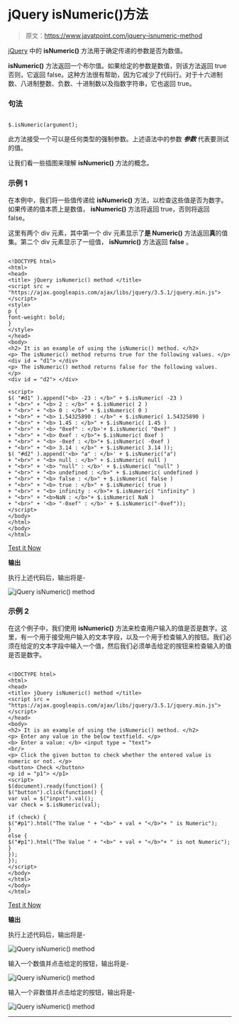 # jQuery isNumeric()方法

> 原文：<https://www.javatpoint.com/jquery-isnumeric-method>

[jQuery](https://www.javatpoint.com/jquery-tutorial) 中的 **isNumeric()** 方法用于确定传递的参数是否为数值。

**isNumeric()** 方法返回一个布尔值。如果给定的参数是数值，则该方法返回 true 否则，它返回 false。这种方法很有帮助，因为它减少了代码行。对于十六进制数、八进制整数、负数、十进制数以及指数字符串，它也返回 true。

### 句法

```

$.isNumeric(argument);

```

此方法接受一个可以是任何类型的强制参数。上述语法中的参数 ***参数*** 代表要测试的值。

让我们看一些插图来理解 **isNumeric()** 方法的概念。

### 示例 1

在本例中，我们将一些值传递给 **isNumeric()** 方法，以检查这些值是否为数字。如果传递的值本质上是数值， **isNumeric()** 方法将返回 true，否则将返回 false。

这里有两个 div 元素，其中第一个 div 元素显示了**是 Numeric()** 方法返回**真**的值集。第二个 div 元素显示了一组值， **isNumric()** 方法返回 **false** 。

```

<!DOCTYPE html>
<html>
<head>
<title> jQuery isNumeric() method </title>
<script src = "https://ajax.googleapis.com/ajax/libs/jquery/3.5.1/jquery.min.js"> </script>
<style>
p {
font-weight: bold;
}
</style>
</head>
<body>
<h2> It is an example of using the isNumeric() method. </h2>
<p> The isNumeric() method returns true for the following values. </p>
<div id = "d1"> </div>
<p> The isNumeric() method returns false for the following values. </p>
<div id = "d2"> </div>

<script>
$( "#d1" ).append("<b> -23 : </b>" + $.isNumeric( -23 )
+ "<br>" + "<b> 2 : </b>" + $.isNumeric( 2 )
+ "<br>" + "<b> 0 : </b>" + $.isNumeric( 0 )
+ "<br>" + "<b> 1.54325890 : </b>" + $.isNumeric( 1.54325890 )
+ "<br>" + "<b> 1.45 : </b>" + $.isNumeric( 1.45 )
+ "<br>" + '<b> "0xef" : </b>'+ $.isNumeric( "0xef" )
+ "<br>" + "<b> 0xef : </b>"+ $.isNumeric( 0xef )
+ "<br>" + "<b> -0xef : </b>"+ $.isNumeric( -0xef )
+ "<br>" + "<b> 3.14 : </b>" + $.isNumeric( 3.14 ));
$( "#d2" ).append('<b> "a" : </b>' + $.isNumeric("a")
+ "<br>" + "<b> null : </b>" + $.isNumeric( null )
+ "<br>" + '<b> "null" : </b>' + $.isNumeric( "null" )
+ "<br>" + "<b> undefined : </b>" + $.isNumeric( undefined )
+ "<br>" + "<b> false : </b>" + $.isNumeric( false )
+ "<br>" + "<b> true : </b>" + $.isNumeric( true )
+ "<br>" + "<b> infinity : </b>"+ $.isNumeric( "infinity" )
+ "<br>" + "<b>NaN : </b>"+ $.isNumeric( NaN )
+ "<br>" + '<b> "-0xef" : </b>' + $.isNumeric("-0xef"));
</script>
</body>
</html>
</body>
</html>

```

[Test it Now](https://www.javatpoint.com/oprweb/test.jsp?filename=jquery-isnumeric-method1)

**输出**

执行上述代码后，输出将是-

![jQuery isNumeric() method](img/f5531784309384bb9a7707f218960c4b.png)

### 示例 2

在这个例子中，我们使用 **isNumeric()** 方法来检查用户输入的值是否是数字。这里，有一个用于接受用户输入的文本字段，以及一个用于检查输入的按钮。我们必须在给定的文本字段中输入一个值，然后我们必须单击给定的按钮来检查输入的值是否是数字。

```

<!DOCTYPE html>
<html>
<head>
<title> jQuery isNumeric() method </title>
<script src = "https://ajax.googleapis.com/ajax/libs/jquery/3.5.1/jquery.min.js"> </script>
</head>
<body>
<h2> It is an example of using the isNumeric() method. </h2>
<p> Enter any value in the below textfield. </p>
<b> Enter a value: </b> <input type = "text">
<br/>
<p> Click the given button to check whether the entered value is numeric or not. </p>
<button> Check </button>
<p id = "p1"> </p1>
<script>
$(document).ready(function() {
$("button").click(function() {
var val = $("input").val();
var check = $.isNumeric(val);

if (check) {
$("#p1").html("The Value " + "<b>" + val + "</b>"+ " is Numeric");
}
else {
$("#p1").html("The Value " + "<b>" + val + "</b>"+ " is not Numeric");
}
});
});
</script>
</body>
</html>
</body>
</html>

```

[Test it Now](https://www.javatpoint.com/oprweb/test.jsp?filename=jquery-isnumeric-method2)

**输出**

执行上述代码后，输出将是-

![jQuery isNumeric() method](img/ad595e22b4e5ce3f3467276f0f39012b.png)

输入一个数值并点击给定的按钮，输出将是-

![jQuery isNumeric() method](img/630e3650acb83fcf2ee46980ba54d158.png)

输入一个非数值并点击给定的按钮，输出将是-

![jQuery isNumeric() method](img/9c2f4de807af032b0c1d2522882e2e83.png)

* * *